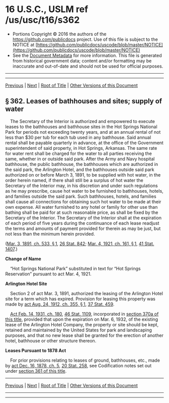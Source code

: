 ---
---

# 16 U.S.C., USLM ref /us/usc/t16/s362

* Portions Copyright © 2016 the authors of the https://github.com/publicdocs project.
  Use of this file is subject to the NOTICE at [https://github.com/publicdocs/uscode/blob/master/NOTICE](https://github.com/publicdocs/uscode/blob/master/NOTICE)
* See the [Document Metadata](././../../../../..//README.md) for more information.
  This file is generated from historical government data; content and/or formatting may be inaccurate and out-of-date and should not be used for official purposes.

----------
----------

[Previous](./../../../../..//us/usc/t16/ch1/schXL/m__us_usc_t16_s361g.md) | [Next](./../../../../..//us/usc/t16/ch1/schXL/m__us_usc_t16_s363.md) | [Root of Title](./../../../../../) | [Other Versions of this Document](https://publicdocs.github.io/go/links?ns=uslm&ref=%2Fus%2Fusc%2Ft16%2Fs362)

## § 362. Leases of bathhouses and sites; supply of water

    The Secretary of the Interior is authorized and empowered to execute leases to the bathhouses and bathhouse sites in the Hot Springs National Park for periods not exceeding twenty years, and at an annual rental of not less than $30 per tub for each tub used in any bathhouse. Said annual rental shall be payable quarterly in advance, at the office of the Government superintendent of said property, in Hot Springs, Arkansas. The same rate for water rent shall be charged for the water to all parties receiving the same, whether in or outside said park. After the Army and Navy hospital bathhouse, the public bathhouse, the bathhouses which are authorized in the said park, the Arlington Hotel, and the bathhouses outside said park authorized on or before March 3, 1891, to be supplied with hot water, in the order herein named, if there shall still be a surplus of hot water the Secretary of the Interior may, in his discretion and under such regulations as he may prescribe, cause hot water to be furnished to bathhouses, hotels, and families outside the said park. Such bathhouses, hotels, and families shall cause all connections for obtaining such hot water to be made at their own expense. All water furnished to any hotel or family for other use than bathing shall be paid for at such reasonable price, as shall be fixed by the Secretary of the Interior. The Secretary of the Interior shall at the expiration of each period of five years during the continuance of each lease readjust the terms and amounts of payment provided for therein as may be just, but not less than the minimum herein provided.

([Mar. 3, 1891, ch. 533, § 1][/us/act/1891-03-03/ch533/s1], [26 Stat. 842][/us/stat/26/842]; [Mar. 4, 1921, ch. 161, § 1][/us/act/1921-03-04/ch161/s1], [41 Stat. 1407][/us/stat/41/1407].)

 __Change of Name__ 

    “Hot Springs National Park” substituted in text for “Hot Springs Reservation” pursuant to act Mar. 4, 1921.

 __Arlington Hotel Site__ 

    Section 2 of act Mar. 3, 1891, authorized the leasing of the Arlington Hotel site for a term which has expired. Provision for leasing this property was made by [act Aug. 24, 1912, ch. 355, § 1][/us/act/1912-08-24/ch355/s1], [37 Stat. 459][/us/stat/37/459].

    [Act Feb. 14, 1931, ch. 180][/us/act/1931-02-14/ch180], [46 Stat. 1109][/us/stat/46/1109], incorporated in [section 370a of this title][/us/usc/t16/s370a], provided that upon the expiration on Mar. 6, 1932, of the existing lease of the Arlington Hotel Company, the property or site should be kept, retained and maintained by the United States for park and landscaping purposes, and that no new lease shall be granted for the erection of another hotel, bathhouse or other structure thereon.

 __Leases Pursuant to 1878 Act__ 

    For prior provisions relating to leases of ground, bathhouses, etc., made by [act Dec. 16, 1878, ch. 5][/us/act/1878-12-16/ch5], [20 Stat. 258][/us/stat/20/258], see Codification notes set out under [section 361 of this title][/us/usc/t16/s361].

----------

[Previous](./../../../../..//us/usc/t16/ch1/schXL/m__us_usc_t16_s361g.md) | [Next](./../../../../..//us/usc/t16/ch1/schXL/m__us_usc_t16_s363.md) | [Root of Title](./../../../../../) | [Other Versions of this Document](https://publicdocs.github.io/go/links?ns=uslm&ref=%2Fus%2Fusc%2Ft16%2Fs362)

----------
----------

[/us/act/1891-03-03/ch533/s1]: https://publicdocs.github.io/go/links?ns=uslm&ref=%2Fus%2Fact%2F1891-03-03%2Fch533%2Fs1
[/us/stat/26/842]: https://publicdocs.github.io/go/links?ns=uslm&ref=%2Fus%2Fstat%2F26%2F842
[/us/act/1921-03-04/ch161/s1]: https://publicdocs.github.io/go/links?ns=uslm&ref=%2Fus%2Fact%2F1921-03-04%2Fch161%2Fs1
[/us/stat/41/1407]: https://publicdocs.github.io/go/links?ns=uslm&ref=%2Fus%2Fstat%2F41%2F1407
[/us/act/1912-08-24/ch355/s1]: https://publicdocs.github.io/go/links?ns=uslm&ref=%2Fus%2Fact%2F1912-08-24%2Fch355%2Fs1
[/us/stat/37/459]: https://publicdocs.github.io/go/links?ns=uslm&ref=%2Fus%2Fstat%2F37%2F459
[/us/act/1931-02-14/ch180]: https://publicdocs.github.io/go/links?ns=uslm&ref=%2Fus%2Fact%2F1931-02-14%2Fch180
[/us/stat/46/1109]: https://publicdocs.github.io/go/links?ns=uslm&ref=%2Fus%2Fstat%2F46%2F1109
[/us/usc/t16/s370a]: https://publicdocs.github.io/go/links?ns=uslm&ref=%2Fus%2Fusc%2Ft16%2Fs370a
[/us/act/1878-12-16/ch5]: https://publicdocs.github.io/go/links?ns=uslm&ref=%2Fus%2Fact%2F1878-12-16%2Fch5
[/us/stat/20/258]: https://publicdocs.github.io/go/links?ns=uslm&ref=%2Fus%2Fstat%2F20%2F258
[/us/usc/t16/s361]: https://publicdocs.github.io/go/links?ns=uslm&ref=%2Fus%2Fusc%2Ft16%2Fs361


